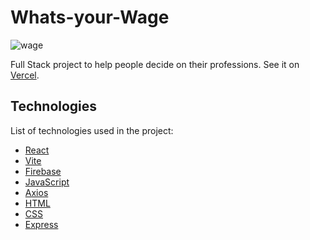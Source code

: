 # Whats-your-Wage

![wage](https://github.com/JorgeCJ/Whats-your-Wage/assets/127647774/ddbdb2bb-c138-4136-8188-af71f8115732)

Full Stack project to help people decide on their professions. See it on [Vercel](https://whats-your-wage.vercel.app/).

## Technologies
List of technologies used in the project:

- [React](https://reactjs.org)
- [Vite](https://vitejs.dev/)
- [Firebase](https://firebase.google.com/)
- [JavaScript](https://developer.mozilla.org/pt-BR/docs/Web/JavaScript)
- [Axios](https://axios-http.com/ptbr/docs/intro)
- [HTML](https://developer.mozilla.org/en-US/docs/Web/HTML)
- [CSS](https://developer.mozilla.org/en-US/docs/Web/CSS)
- [Express](https://expressjs.com/)
